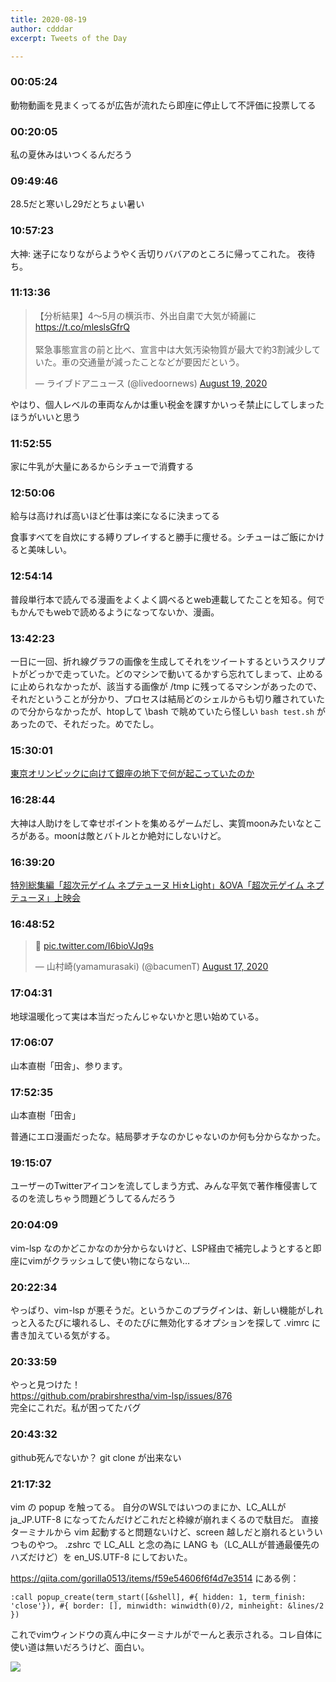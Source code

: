 ```yaml
---
title: 2020-08-19
author: cdddar
excerpt: Tweets of the Day

---
```


### 00:05:24

動物動画を見まくってるが広告が流れたら即座に停止して不評価に投票してる

### 00:20:05

私の夏休みはいつくるんだろう

### 09:49:46

28.5だと寒いし29だとちょい暑い

### 10:57:23

大神:
迷子になりながらようやく舌切りババアのところに帰ってこれた。
夜待ち。

### 11:13:36

<blockquote class="twitter-tweet"><p lang="ja" dir="ltr">【分析結果】4～5月の横浜市、外出自粛で大気が綺麗に<a href="https://t.co/mleslsGfrQ">https://t.co/mleslsGfrQ</a><br><br>緊急事態宣言の前と比べ、宣言中は大気汚染物質が最大で約3割減少していた。車の交通量が減ったことなどが要因だという。</p>&mdash; ライブドアニュース (@livedoornews) <a href="https://twitter.com/livedoornews/status/1295883029529817088?ref_src=twsrc%5Etfw">August 19, 2020</a></blockquote> <script async src="https://platform.twitter.com/widgets.js" charset="utf-8"></script>

やはり、個人レベルの車両なんかは重い税金を課すかいっそ禁止にしてしまったほうがいいと思う

### 11:52:55

家に牛乳が大量にあるからシチューで消費する

### 12:50:06

給与は高ければ高いほど仕事は楽になるに決まってる

食事すべてを自炊にする縛りプレイすると勝手に痩せる。シチューはご飯にかけると美味しい。

### 12:54:14

普段単行本で読んでる漫画をよくよく調べるとweb連載してたことを知る。何でもかんでもwebで読めるようになってないか、漫画。

### 13:42:23

一日に一回、折れ線グラフの画像を生成してそれをツイートするというスクリプトがどっかで走っていた。どのマシンで動いてるかすら忘れてしまって、止めるに止められなかったが、該当する画像が /tmp に残ってるマシンがあったので、それだということが分かり、プロセスは結局どのシェルからも切り離されていたので分からなかったが、htopして \bash で眺めていたら怪しい `bash test.sh` があったので、それだった。めでたし。

### 15:30:01

[東京オリンピックに向けて銀座の地下で何が起こっていたのか](http://kakuyodo.cocolog-nifty.com/blog/2020/02/post-836dd2.html)

### 16:28:44

大神は人助けをして幸せポイントを集めるゲームだし、実質moonみたいなところがある。moonは敵とバトルとか絶対にしないけど。

### 16:39:20

[特別総集編「超次元ゲイム ネプテューヌ Hi☆Light」&OVA「超次元ゲイム ネプテューヌ」上映会](https://live2.nicovideo.jp/watch/lv327234598)

### 16:48:52

<blockquote class="twitter-tweet"><p lang="und" dir="ltr">🐰 <a href="https://t.co/I6bioVJq9s">pic.twitter.com/I6bioVJq9s</a></p>&mdash; 山村崎(yamamurasaki) (@bacumenT) <a href="https://twitter.com/bacumenT/status/1295485443878711296?ref_src=twsrc%5Etfw">August 17, 2020</a></blockquote> <script async src="https://platform.twitter.com/widgets.js" charset="utf-8"></script>

### 17:04:31

地球温暖化って実は本当だったんじゃないかと思い始めている。

### 17:06:07

山本直樹「田舎」、参ります。

### 17:52:35

山本直樹「田舎」

普通にエロ漫画だったな。結局夢オチなのかじゃないのか何も分からなかった。

### 19:15:07

ユーザーのTwitterアイコンを流してしまう方式、みんな平気で著作権侵害してるのを流しちゃう問題どうしてるんだろう

### 20:04:09

vim-lsp なのかどこかなのか分からないけど、LSP経由で補完しようとすると即座にvimがクラッシュして使い物にならない…

### 20:22:34

やっぱり、vim-lsp が悪そうだ。というかこのプラグインは、新しい機能がしれっと入るたびに壊れるし、そのたびに無効化するオプションを探して .vimrc に書き加えている気がする。

### 20:33:59

やっと見つけた！  
https://github.com/prabirshrestha/vim-lsp/issues/876   
完全にこれだ。私が困ってたバグ

### 20:43:32

github死んでないか？ git clone が出来ない

### 21:17:32

vim の popup を触ってる。
自分のWSLではいつのまにか、LC_ALLが ja_JP.UTF-8 になってたんだけどこれだと枠線が崩れまくるので駄目だ。
直接ターミナルから vim 起動すると問題ないけど、screen 越しだと崩れるといういつものやつ。
.zshrc で LC_ALL と念の為に LANG も（LC_ALLが普通最優先のハズだけど）を en_US.UTF-8 にしておいた。

https://qiita.com/gorilla0513/items/f59e54606f6f4d7e3514 にある例：

```vim
:call popup_create(term_start([&shell], #{ hidden: 1, term_finish: 'close'}), #{ border: [], minwidth: winwidth(0)/2, minheight: &lines/2 })
```

これでvimウィンドウの真ん中にターミナルがでーんと表示される。コレ自体に使い道は無いだろうけど、面白い。

![](https://i.imgur.com/As2aC33.png)
